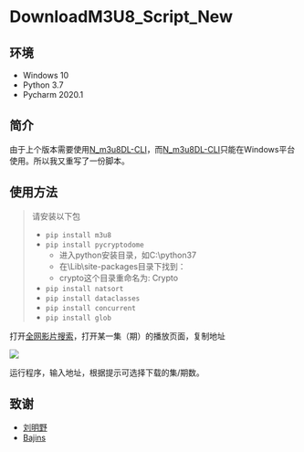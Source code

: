 # DownloadM3U8_Script_New

## 环境

- Windows 10
- Python 3.7
- Pycharm 2020.1

## 简介

由于上个版本需要使用[N_m3u8DL-CLI](https://github.com/nilaoda/N_m3u8DL-CLI)，而[N_m3u8DL-CLI](https://github.com/nilaoda/N_m3u8DL-CLI)只能在Windows平台使用。所以我又重写了一份脚本。

## 使用方法

> 请安装以下包
> - `pip install m3u8`
> - `pip install pycryptodome`
> 	-  进入python安装目录，如C:\python37
>	-  在\Lib\site-packages目录下找到：
>	-  crypto这个目录重命名为: Crypto
> - `pip install natsort`
> - `pip install dataclasses`
> - `pip install concurrent`
> - `pip install glob`	

打开[全网影片搜索](http://lab.liumingye.cn/)，打开某一集（期）的播放页面，复制地址

![](https://cdn.jsdelivr.net/gh/HowieHye/CDN/img/20200613172607.png)

运行程序，输入地址，根据提示可选择下载的集/期数。

## 致谢

- [刘明野](https://liumingye.cn/)
- [Bajins](https://www.bajins.com/)